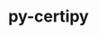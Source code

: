 ---
title: "py-certipy"
layout: cache
categories: [package, develop]
meta: {"compilers": ["gcc@=11.4.0", "oneapi@=2024.2.1"], "num_specs": 28, "num_specs_by_stack": {"e4s": 8, "e4s-neoverse-v2": 8, "e4s-oneapi": 9, "root": 28}, "oss": ["ubuntu22.04"], "platforms": ["linux"], "stacks": ["e4s", "e4s-neoverse-v2", "e4s-oneapi", "root"], "targets": ["neoverse_v2", "x86_64_v3"], "versions": ["0.1.3"]}
spec_details: [{"compiler": "gcc@=11.4.0", "hash": "3f74gwghi3zz3f7r6esmskosjjd43aj5", "os": "ubuntu22.04", "platform": "linux", "size": "-", "stacks": ["e4s-neoverse-v2", "root"], "target": "neoverse_v2", "variants": ["build_system=python_pip"], "versions": ["0.1.3"]}, {"compiler": "gcc@=11.4.0", "hash": "3ks5alfuuief3hhg5goy2f2xci7u2hgy", "os": "ubuntu22.04", "platform": "linux", "size": "-", "stacks": ["root"], "target": "x86_64_v3", "variants": ["build_system=python_pip"], "versions": ["0.1.3"]}, {"compiler": "gcc@=11.4.0", "hash": "6g4tvt5ng5gn2viiltsto3mdcpaas56o", "os": "ubuntu22.04", "platform": "linux", "size": "-", "stacks": ["e4s", "root"], "target": "x86_64_v3", "variants": ["build_system=python_pip"], "versions": ["0.1.3"]}, {"compiler": "gcc@=11.4.0", "hash": "6rmwnq75zob3fvhll546xzr7eourdgui", "os": "ubuntu22.04", "platform": "linux", "size": "-", "stacks": ["e4s", "root"], "target": "x86_64_v3", "variants": ["build_system=python_pip"], "versions": ["0.1.3"]}, {"compiler": "gcc@=11.4.0", "hash": "a7qqnyy6g5lzo42mp6plltjlpd5shamh", "os": "ubuntu22.04", "platform": "linux", "size": "-", "stacks": ["e4s-neoverse-v2", "root"], "target": "neoverse_v2", "variants": ["build_system=python_pip"], "versions": ["0.1.3"]}, {"compiler": "oneapi@=2024.2.1", "hash": "acqc3sw4egefjqqc5mucwvqou6jzi3yl", "os": "ubuntu22.04", "platform": "linux", "size": "-", "stacks": ["e4s-oneapi", "root"], "target": "x86_64_v3", "variants": ["build_system=python_pip"], "versions": ["0.1.3"]}, {"compiler": "oneapi@=2024.2.1", "hash": "ay7srkps5ye2fhyn5tk64o2i6ipbjcee", "os": "ubuntu22.04", "platform": "linux", "size": "-", "stacks": ["e4s-oneapi", "root"], "target": "x86_64_v3", "variants": ["build_system=python_pip"], "versions": ["0.1.3"]}, {"compiler": "gcc@=11.4.0", "hash": "birtw5gq6brvpzdgh4lxirgpvjhfkj6b", "os": "ubuntu22.04", "platform": "linux", "size": "-", "stacks": ["e4s-neoverse-v2", "root"], "target": "neoverse_v2", "variants": ["build_system=python_pip"], "versions": ["0.1.3"]}, {"compiler": "gcc@=11.4.0", "hash": "cvbbcyjt4ush6zycbctqgvf2q4bsbqhu", "os": "ubuntu22.04", "platform": "linux", "size": "-", "stacks": ["e4s", "root"], "target": "x86_64_v3", "variants": ["build_system=python_pip"], "versions": ["0.1.3"]}, {"compiler": "gcc@=11.4.0", "hash": "fhrugftnew6cyrhjdvpdz6vviszpbbp7", "os": "ubuntu22.04", "platform": "linux", "size": "-", "stacks": ["e4s", "root"], "target": "x86_64_v3", "variants": ["build_system=python_pip"], "versions": ["0.1.3"]}, {"compiler": "oneapi@=2024.2.1", "hash": "g6j3m2pqc35vgxxf3vdsxk6iwako6xfv", "os": "ubuntu22.04", "platform": "linux", "size": "-", "stacks": ["e4s-oneapi", "root"], "target": "x86_64_v3", "variants": ["build_system=python_pip"], "versions": ["0.1.3"]}, {"compiler": "gcc@=11.4.0", "hash": "gcdm6uqrtlm754akuh5lmge33enlancg", "os": "ubuntu22.04", "platform": "linux", "size": "-", "stacks": ["e4s-neoverse-v2", "root"], "target": "neoverse_v2", "variants": ["build_system=python_pip"], "versions": ["0.1.3"]}, {"compiler": "gcc@=11.4.0", "hash": "ivpjhzhvtej4ftitu5lnvdwhr3ikl2bt", "os": "ubuntu22.04", "platform": "linux", "size": "-", "stacks": ["e4s", "root"], "target": "x86_64_v3", "variants": ["build_system=python_pip"], "versions": ["0.1.3"]}, {"compiler": "gcc@=11.4.0", "hash": "j2fccf5f2bt3f33rzctdsvvppxbatkrn", "os": "ubuntu22.04", "platform": "linux", "size": "-", "stacks": ["e4s", "root"], "target": "x86_64_v3", "variants": ["build_system=python_pip"], "versions": ["0.1.3"]}, {"compiler": "oneapi@=2024.2.1", "hash": "llndw6hzpmfaekkz6l6tahx6ieujwt5s", "os": "ubuntu22.04", "platform": "linux", "size": "-", "stacks": ["root"], "target": "x86_64_v3", "variants": ["build_system=python_pip"], "versions": ["0.1.3"]}, {"compiler": "oneapi@=2024.2.1", "hash": "mk5qyhvp7qwvvyyz6aaz43d43s4bhij6", "os": "ubuntu22.04", "platform": "linux", "size": "-", "stacks": ["e4s-oneapi", "root"], "target": "x86_64_v3", "variants": ["build_system=python_pip"], "versions": ["0.1.3"]}, {"compiler": "oneapi@=2024.2.1", "hash": "n4thrqcxz65yg7eiimpkzqzpk4d2bclm", "os": "ubuntu22.04", "platform": "linux", "size": "-", "stacks": ["e4s-oneapi", "root"], "target": "x86_64_v3", "variants": ["build_system=python_pip"], "versions": ["0.1.3"]}, {"compiler": "gcc@=11.4.0", "hash": "qg3oussrpd5tv2ds5h5l75svn7ptb36z", "os": "ubuntu22.04", "platform": "linux", "size": "-", "stacks": ["e4s", "root"], "target": "x86_64_v3", "variants": ["build_system=python_pip"], "versions": ["0.1.3"]}, {"compiler": "oneapi@=2024.2.1", "hash": "svkzzhkgcfcu6tlxtis6hnidmhjexsc4", "os": "ubuntu22.04", "platform": "linux", "size": "-", "stacks": ["e4s-oneapi", "root"], "target": "x86_64_v3", "variants": ["build_system=python_pip"], "versions": ["0.1.3"]}, {"compiler": "gcc@=11.4.0", "hash": "t5rwbbnhzjb3rkt3pr4qncorpme4acc7", "os": "ubuntu22.04", "platform": "linux", "size": "-", "stacks": ["root"], "target": "neoverse_v2", "variants": ["build_system=python_pip"], "versions": ["0.1.3"]}, {"compiler": "oneapi@=2024.2.1", "hash": "tfcc4sl7llax5vhx3q4w5ug3jwchx2ws", "os": "ubuntu22.04", "platform": "linux", "size": "-", "stacks": ["e4s-oneapi", "root"], "target": "x86_64_v3", "variants": ["build_system=python_pip"], "versions": ["0.1.3"]}, {"compiler": "oneapi@=2024.2.1", "hash": "tqqo7ebea2gq766aj5paetxnmhcpedlk", "os": "ubuntu22.04", "platform": "linux", "size": "-", "stacks": ["e4s-oneapi", "root"], "target": "x86_64_v3", "variants": ["build_system=python_pip"], "versions": ["0.1.3"]}, {"compiler": "gcc@=11.4.0", "hash": "uuuvv5kk5jgobbd2vpgkq7epkvom24vu", "os": "ubuntu22.04", "platform": "linux", "size": "-", "stacks": ["e4s-neoverse-v2", "root"], "target": "neoverse_v2", "variants": ["build_system=python_pip"], "versions": ["0.1.3"]}, {"compiler": "gcc@=11.4.0", "hash": "vavbitiot4fi2nrzetrnujigpvte45wk", "os": "ubuntu22.04", "platform": "linux", "size": "-", "stacks": ["e4s-neoverse-v2", "root"], "target": "neoverse_v2", "variants": ["build_system=python_pip"], "versions": ["0.1.3"]}, {"compiler": "gcc@=11.4.0", "hash": "y3c4xlq43hnx4m3xmozt6oafi5ex5i2o", "os": "ubuntu22.04", "platform": "linux", "size": "-", "stacks": ["e4s-neoverse-v2", "root"], "target": "neoverse_v2", "variants": ["build_system=python_pip"], "versions": ["0.1.3"]}, {"compiler": "gcc@=11.4.0", "hash": "yn6canfnptrybayxfhdg6rhycm4gngka", "os": "ubuntu22.04", "platform": "linux", "size": "-", "stacks": ["e4s", "root"], "target": "x86_64_v3", "variants": ["build_system=python_pip"], "versions": ["0.1.3"]}, {"compiler": "oneapi@=2024.2.1", "hash": "z5tyhyr43htm2wmontf2xzrpgfp57o7g", "os": "ubuntu22.04", "platform": "linux", "size": "-", "stacks": ["e4s-oneapi", "root"], "target": "x86_64_v3", "variants": ["build_system=python_pip"], "versions": ["0.1.3"]}, {"compiler": "gcc@=11.4.0", "hash": "zsitmliptkgnu43mqj6r2yipom7khzhh", "os": "ubuntu22.04", "platform": "linux", "size": "-", "stacks": ["e4s-neoverse-v2", "root"], "target": "neoverse_v2", "variants": ["build_system=python_pip"], "versions": ["0.1.3"]}]
---